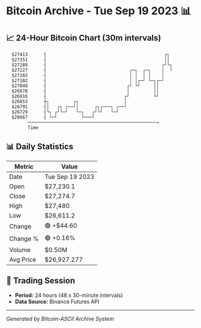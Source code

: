 # Bitcoin Archive - Tue Sep 19 2023 📊

## 📈 24-Hour Bitcoin Chart (30m intervals)

```
  $27413      ┤                                            ┌┐  
  $27351      ┤                                            ││  
  $27289      ┤                                           ┌┘└┐ 
  $27227      ┤                               ┌─┐  ┌─┐    │  └ 
  $27165      ┤                               │ │  │ │    │    
  $27102      ┤                               │ │┌─┘ └─┐┌─┘    
  $27040      ┤                              ┌┘ └┘     ││      
  $26978      ┤                              │         ││      
  $26916      ┤                             ┌┘         └┘      
  $26853      ┼┐         ┌┐                 │                  
  $26791      ┤│   ┌┐ ┌──┘│      ┌┐┌───┐ ┌──┘                  
  $26729      ┤└┐ ┌┘└─┘   └─┐   ┌┘└┘   └─┘                     
  $26667      ┤ └─┘         └───┘                              
        ────────────────────────────────────────────────→
        Time
```

## 📊 Daily Statistics

| Metric | Value |
|--------|-------|
| Date | Tue Sep 19 2023 |
| Open | $27,230.1 |
| Close | $27,274.7 |
| High | $27,480 |
| Low | $26,611.2 |
| Change | 🟢 +$44.60 |
| Change % | 🟢 +0.16% |
| Volume | $0.50M |
| Avg Price | $26,927.277 |

## 📅 Trading Session

- **Period:** 24 hours (48 x 30-minute intervals)
- **Data Source:** Binance Futures API

---
*Generated by Bitcoin-ASCII Archive System*
